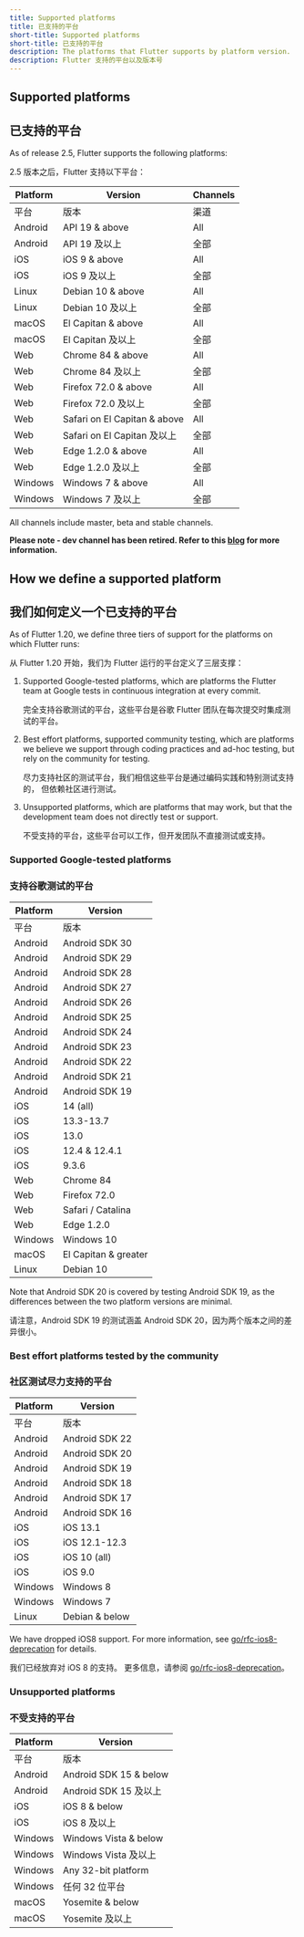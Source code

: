 ```yaml
---
title: Supported platforms
title: 已支持的平台
short-title: Supported platforms
short-title: 已支持的平台
description: The platforms that Flutter supports by platform version.
description: Flutter 支持的平台以及版本号
---
```


## Supported platforms

## 已支持的平台

As of release 2.5, Flutter supports the following platforms:

2.5 版本之后，Flutter 支持以下平台：

|Platform|Version                       |Channels |
|--------|------------------------------|---------|
|平台     |版本                           |渠道      |
|Android | API 19 & above               | All     |
|Android | API 19 及以上                 | 全部     |
|iOS     | iOS 9 & above                | All     |
|iOS     | iOS 9 及以上                  | 全部     |
|Linux   | Debian 10 & above            | All     |
|Linux   | Debian 10 及以上              | 全部     |
|macOS   | El Capitan & above           | All     |
|macOS   | El Capitan 及以上             | 全部     |
|Web     | Chrome 84  & above           | All     |
|Web     | Chrome 84  及以上             | 全部     |
|Web     | Firefox 72.0 & above         | All     |
|Web     | Firefox 72.0 及以上           | 全部     |
|Web     | Safari on El Capitan & above | All     |
|Web     | Safari on El Capitan 及以上   | 全部     |
|Web     | Edge 1.2.0 & above           | All     |
|Web     | Edge 1.2.0 及以上             | 全部     |
|Windows | Windows 7 & above            | All     |
|Windows | Windows 7 及以上              | 全部     |

All channels include master, beta and stable channels. 

**Please note - dev channel has been retired. Refer to this [blog](https://medium.com/flutter/whats-new-in-flutter-2-8-d085b763d181) for more information.**

## How we define a supported platform

## 我们如何定义一个已支持的平台

As of Flutter 1.20, we define three tiers of support for the 
platforms on which Flutter runs:

从 Flutter 1.20 开始，我们为 Flutter 运行的平台定义了三层支撑：

1. Supported Google-tested platforms,
   which are platforms the Flutter team at 
   Google tests in continuous integration at every commit. 
   
   完全支持谷歌测试的平台，这些平台是谷歌 Flutter 团队在每次提交时集成测试的平台。
   
1. Best effort platforms, supported community testing,
   which are platforms we believe we support through coding practices 
    and ad-hoc testing, but rely on the community for testing.

   尽力支持社区的测试平台，我们相信这些平台是通过编码实践和特别测试支持的，
   但依赖社区进行测试。

1. Unsupported platforms, which are platforms that may work,
   but that the development team does not directly test or support.
   
   不受支持的平台，这些平台可以工作，但开发团队不直接测试或支持。

### Supported Google-tested platforms

### 支持谷歌测试的平台

|Platform|Version              |
|-------|----------------------|
|平台    |版本                   |
|Android|Android SDK 30        |
|Android|Android SDK 29        |
|Android|Android SDK 28        |
|Android|Android SDK 27        |
|Android|Android SDK 26        |
|Android|Android SDK 25        |
|Android|Android SDK 24        |
|Android|Android SDK 23        |
|Android|Android SDK 22        |
|Android|Android SDK 21        |
|Android|Android SDK 19        |
|iOS    | 14 (all)             |
|iOS    | 13.3-13.7            |
|iOS    | 13.0                 |
|iOS    | 12.4 & 12.4.1        |
|iOS    | 9.3.6                |
|Web    | Chrome 84            |
|Web    | Firefox 72.0         |
|Web    | Safari / Catalina    |
|Web    | Edge 1.2.0           |
|Windows| Windows 10           |
|macOS  | El Capitan & greater |
|Linux  | Debian 10            |

Note that Android SDK 20 is covered by testing Android SDK 19, 
as the differences between the two platform versions are
minimal.

请注意，Android SDK 19 的测试涵盖 Android SDK 20，因为两个版本之间的差异很小。

### Best effort platforms tested by the community

### 社区测试尽力支持的平台

|Platform|Version       |
|--------|---------------|
|平台    |版本              |
|Android |Android SDK 22 |
|Android |Android SDK 20 |
|Android |Android SDK 19 |
|Android |Android SDK 18 |
|Android |Android SDK 17 |
|Android |Android SDK 16 |
|iOS     |iOS 13.1       |
|iOS     |iOS 12.1-12.3  |
|iOS     |iOS 10 (all)   |
|iOS     |iOS 9.0        |
|Windows |Windows 8      |
|Windows |Windows 7      |
|Linux   |Debian & below |

We have dropped iOS8 support. For more information,
see [go/rfc-ios8-deprecation] for details.

我们已经放弃对 iOS 8 的支持。
更多信息，请参阅 [go/rfc-ios8-deprecation]。

[go/rfc-ios8-deprecation]: {{site.url}}/go/rfc-ios8-deprecation

### Unsupported platforms

### 不受支持的平台

|Platform|Version               |
|--------|----------------------|
|平台     |版本                   |
|Android |Android SDK 15 & below|
|Android |Android SDK 15 及以上  |
|iOS     |iOS 8 & below         |
|iOS     |iOS 8 及以上           |
|Windows |Windows Vista & below |
|Windows |Windows Vista 及以上   |
|Windows |Any 32-bit platform   |
|Windows |任何 32 位平台          |   
|macOS   | Yosemite & below     |
|macOS   | Yosemite 及以上       |
